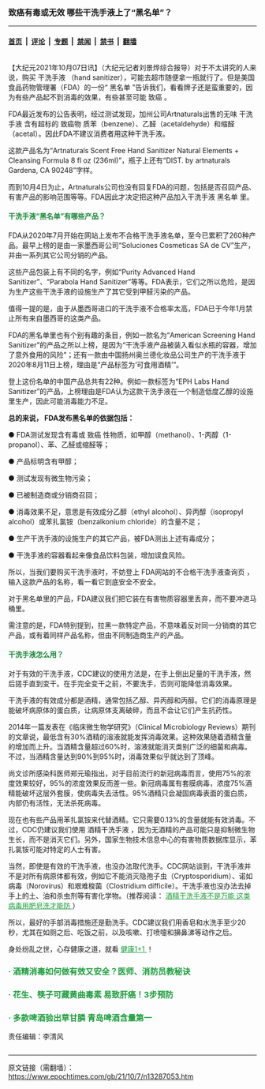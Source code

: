 ### 致癌有毒或无效 哪些干洗手液上了“黑名单”？

---

#### [首页](../../../..?n13287053) &nbsp;|&nbsp; [评论](../../../../../epoch-comment?n13287053) &nbsp;|&nbsp; [专题](../../../../../epoch-special?n13287053) &nbsp;|&nbsp; [禁闻](../../../../../epoch-news?n13287053) &nbsp;|&nbsp; [禁书](../../../../../books?n13287053) &nbsp;|&nbsp; [翻墙](https://github.com/gfw-breaker/nogfw/blob/master/README.md?n13287053)


<div class="column" id="artbody" itemprop="articleBody">
 <!-- article content begin -->
 <p>
  【大纪元2021年10月07日讯】（大纪元记者刘景烨综合报导）对于不太讲究的人来说，购买
  <ok href="https://www.epochtimes.com/gb/tag/%E5%B9%B2%E6%B4%97%E6%89%8B%E6%B6%B2.html">
   干洗手液
  </ok>
  （hand sanitizer），可能去超市随便拿一瓶就行了。但是美国食品药物管理署（FDA）的一份“
  <ok href="https://www.epochtimes.com/gb/tag/%E9%BB%91%E5%90%8D%E5%8D%95.html">
   黑名单
  </ok>
  ”告诉我们，看看牌子还是蛮重要的，因为有些产品起不到消毒的效果，有些甚至可能
  <ok href="https://www.epochtimes.com/gb/tag/%E8%87%B4%E7%99%8C.html">
   致癌
  </ok>
  。
 </p>
 <p>
  FDA最近发布的公告表明，经过测试发现，加州公司Artnaturals出售的无味
  <ok href="https://www.epochtimes.com/gb/tag/%E5%B9%B2%E6%B4%97%E6%89%8B%E6%B6%B2.html">
   干洗手液
  </ok>
  含有超标的
  <ok href="https://www.epochtimes.com/gb/tag/%E8%87%B4%E7%99%8C%E7%89%A9.html">
   致癌物
  </ok>
  质苯（benzene）、乙醛（acetaldehyde）和缩醛（acetal）。因此FDA不建议消费者用这种干洗手液。
 </p>
 <p>
  这款产品名为“Artnaturals Scent Free Hand Sanitizer Natural Elements + Cleansing Formula 8 fl oz (236ml)”，瓶子上还有“DIST. by artnaturals Gardena, CA 90248”字样。
 </p>
 <p>
  而到10月4日为止，Artnaturals公司也没有回复FDA的问题，包括是否召回产品、有害产品的影响范围等等。FDA因此才决定把这种产品加入干洗手液
  <ok href="https://www.epochtimes.com/gb/tag/%E9%BB%91%E5%90%8D%E5%8D%95.html">
   黑名单
  </ok>
  里。
 </p>
 <h4>
  <span style="color: #188638;">
   <strong>
    干洗手液“黑名单”有哪些产品？
   </strong>
  </span>
 </h4>
 <p>
  FDA从2020年7月开始在网站上发布不合格干洗手液名单，至今已累积了260种产品。最早上榜的是由一家墨西哥公司“Soluciones Cosmeticas SA de CV”生产，并由一系列其它公司分销的产品。
 </p>
 <p>
  这些产品包装上有不同的名字，例如“Purity Advanced Hand Sanitizer”、“Parabola Hand Sanitizer”等等。FDA表示，它们之所以危险，是因为生产这些干洗手液的设施生产了其它受到甲醛污染的产品。
 </p>
 <p>
  值得一提的是，由于从墨西哥进口的干洗手液不合格率太高，FDA已于今年1月禁止所有来自墨西哥的这类产品。
 </p>
 <p>
  FDA的黑名单里也有个别有趣的条目，例如一款名为“American Screening Hand Sanitizer”的产品之所以上榜，是因为“干洗手液产品被装入看似水瓶的容器，增加了意外食用的风险”；还有一款由中国扬州奥兰德化妆品公司生产的干洗手液于2020年8月11日上榜，理由是“产品标签为‘可食用酒精’”。
 </p>
 <p>
  登上这份名单的中国产品总共有22种。例如一款标签为“EPH Labs Hand Sanitizer”的产品，上榜理由是FDA认为这款干洗手液在一个制造低度乙醇的设施里生产，因此可能消毒能力不足。
 </p>
 <p>
  <strong>
   总的来说，
  </strong>
  <strong>
   FDA发布黑名单的依据包括：
  </strong>
 </p>
 <p>
  ● FDA测试发现含有毒或
  <ok href="https://www.epochtimes.com/gb/tag/%E8%87%B4%E7%99%8C.html">
   致癌
  </ok>
  性物质，如甲醇（methanol）、1-丙醇（1-propanol）、苯、乙醛或缩醛等；
 </p>
 <p>
  ● 产品标明含有甲醇；
 </p>
 <p>
  ● 测试发现有微生物污染；
 </p>
 <p>
  ● 已被制造商或分销商召回；
 </p>
 <p>
  ● 消毒效果不足，意思是有效成分乙醇（ethyl alcohol）、异丙醇（isopropyl alcohol）或苯扎氯铵（benzalkonium chloride）的含量不足；
 </p>
 <p>
  ● 生产干洗手液的设施生产的其它产品，被FDA测出上述有毒成分；
 </p>
 <p>
  ● 干洗手液的容器看起来像食品饮料包装，增加误食风险。
 </p>
 <p>
  所以，当我们要购买干洗手液时，不妨登上
  <ok href="https://www.fda.gov/drugs/drug-safety-and-availability/fda-updates-hand-sanitizers-consumers-should-not-use#products" rel="noopener noreferrer" target="_blank">
   FDA网站的不合格干洗手液查询页
  </ok>
  ，输入这款产品的名称，看一看它到底安全不安全。
 </p>
 <p>
  对于黑名单里的产品，FDA建议我们把它装在有害物质容器里丢弃，而不要冲进马桶里。
 </p>
 <p>
  需注意的是，FDA特别提到，拉黑一款特定产品，不意味着反对同一分销商的其它产品，或有着同样产品名称，但由不同制造商生产的产品。
 </p>
 <h4>
  <span style="color: #188638;">
   <strong>
    干洗手液怎么用？
   </strong>
  </span>
 </h4>
 <p>
  对于有效的干洗手液，CDC建议的使用方法是，在手上倒出足量的干洗手液，然后搓手直到变干。在手完全变干之前，不要洗手，否则可能降低消毒效果。
 </p>
 <p>
  干洗手液的有效成分都是酒精，通常包括乙醇、异丙醇和丙醇。它们的消毒原理是能破坏病原体的蛋白质，让病原体支离破碎，而且不会让它们产生抗药性。
 </p>
 <p>
  2014年一篇发表在《临床微生物学研究》（Clinical Microbiology Reviews）期刊的文章说，最低含有30%酒精的溶液就能发挥消毒效果。这种效果随着酒精含量的增加而上升。当酒精含量超过60%时，溶液就能消灭类别广泛的细菌和病毒。不过，当酒精含量达到90%到95%时，消毒效果似乎就达到了顶峰。
 </p>
 <p>
  尚文诊所感染科医师郑元瑜指出，对于目前流行的新冠病毒而言，使用75%的浓度效果较好，95%的浓度效果反而差一些。新冠病毒属有套膜病毒，浓度75%酒精能破坏这层外套膜，使病毒失去活性。95%酒精只会凝固病毒表面的蛋白质，内部仍有活性，无法杀死病毒。
 </p>
 <p>
  现在也有些产品用苯扎氯铵来代替酒精。它只需要0.13%的含量就能有效消毒。不过，CDC仍建议我们使用
  <ok href="https://www.epochtimes.com/gb/tag/%E9%85%92%E7%B2%BE%E5%B9%B2%E6%B4%97%E6%89%8B%E6%B6%B2.html">
   酒精干洗手液
  </ok>
  ，因为无酒精的产品可能只是抑制微生物生长，而不是消灭它们。另外，国家生物技术信息中心的有害物质数据库显示，苯扎氯铵可能对特定的人士有害。
 </p>
 <p>
  当然，即使是有效的干洗手液，也没办法取代洗手。CDC网站谈到，干洗手液并不是对所有病原体都有效，例如它不能消灭隐孢子虫（Cryptosporidium）、诺如病毒（Norovirus）和艰难梭菌（Clostridium difficile）。干洗手液也没办法去掉手上的土、油和杀虫剂等有害化学物。（推荐阅读：
  <span style="text-decoration: underline;">
   <span style="color: #199c3a; text-decoration: underline;">
    <ok href="https://www.epochtimes.com/gb/20/6/26/n12214755.htm" rel="noopener noreferrer" style="color: #199c3a; text-decoration: underline;" target="_blank">
     酒精干洗手液不是万能 这类病毒用肥皂洗才能防
    </ok>
   </span>
  </span>
  ）
 </p>
 <p>
  所以，最好的手部消毒措施还是勤洗手。CDC建议我们用香皂和水洗手至少20秒，尤其在如厕之后、吃饭之前，以及咳嗽、打喷嚏和擤鼻涕等动作之后。
 </p>
 <p>
  身处纷乱之世，心存健康之道，就看
  <span style="text-decoration: underline;">
   <span style="color: #199c3a;">
    <ok href="https://www.epochtimes.com/gb/nsc1002.htm" rel="noopener noreferrer" style="color: #199c3a; text-decoration: underline;" target="_blank">
     健康1+1
    </ok>
   </span>
  </span>
  ！
 </p>
 <h3>
  <span style="color: #199c3a;">
   ·
   <ok href="https://www.epochtimes.com/gb/21/1/23/n12707431.htm" rel="noopener noreferrer" style="color: #199c3a;" target="_blank">
    酒精消毒如何做有效又安全？医师、消防员教秘诀
   </ok>
  </span>
 </h3>
 <h3>
  <span style="color: #199c3a;">
   ·
   <ok href="https://www.epochtimes.com/gb/20/9/30/n12442799.htm" rel="noopener noreferrer" style="color: #199c3a;" target="_blank">
    花生、筷子可藏黄曲毒素 易致肝癌！3步预防
   </ok>
  </span>
 </h3>
 <h3>
  <span style="color: #199c3a;">
   ·
   <ok href="https://www.epochtimes.com/gb/19/3/12/n11108589.htm" rel="noopener noreferrer" style="color: #199c3a;" target="_blank">
    多款啤酒验出草甘膦 青岛啤酒含量第一
   </ok>
  </span>
 </h3>
 <p>
  责任编辑：李清风
 </p>
 <!-- article content end -->
</div>


---

原文链接（需翻墙）：https://www.epochtimes.com/gb/21/10/7/n13287053.htm